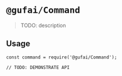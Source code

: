 # `@gufai/Command`

> TODO: description

## Usage

```
const command = require('@gufai/Command');

// TODO: DEMONSTRATE API
```
